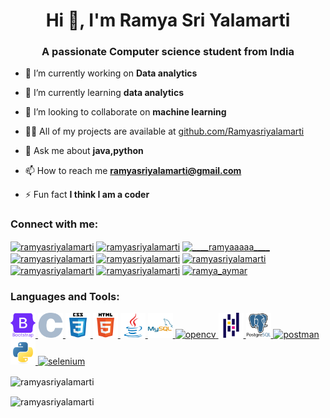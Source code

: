 <h1 align="center">Hi 👋, I'm Ramya Sri Yalamarti</h1>
<h3 align="center">A passionate Computer science student from India</h3>


- 🔭 I’m currently working on **Data analytics**

- 🌱 I’m currently learning **data analytics**

- 👯 I’m looking to collaborate on **machine learning**

- 👨‍💻 All of my projects are available at [github.com/Ramyasriyalamarti](ithub.com/Ramyasriyalamarti)

- 💬 Ask me about **java,python**

- 📫 How to reach me **ramyasriyalamarti@gmail.com**

- ⚡ Fun fact **I think I am a coder**

<h3 align="left">Connect with me:</h3>
<p align="left">
<a href="https://linkedin.com/in/ramyasriyalamarti" target="blank"><img align="center" src="https://raw.githubusercontent.com/rahuldkjain/github-profile-readme-generator/master/src/images/icons/Social/linked-in-alt.svg" alt="ramyasriyalamarti" height="30" width="40" /></a>
<a href="https://kaggle.com/ramyasriyalamarti" target="blank"><img align="center" src="https://raw.githubusercontent.com/rahuldkjain/github-profile-readme-generator/master/src/images/icons/Social/kaggle.svg" alt="ramyasriyalamarti" height="30" width="40" /></a>
<a href="https://instagram.com/____ramyaaaaa____" target="blank"><img align="center" src="https://raw.githubusercontent.com/rahuldkjain/github-profile-readme-generator/master/src/images/icons/Social/instagram.svg" alt="____ramyaaaaa____" height="30" width="40" /></a>
<a href="https://www.codechef.com/users/ramyasriyalamarti" target="blank"><img align="center" src="https://cdn.jsdelivr.net/npm/simple-icons@3.1.0/icons/codechef.svg" alt="ramyasriyalamarti" height="30" width="40" /></a>
<a href="https://www.hackerrank.com/ramyasriyalamarti" target="blank"><img align="center" src="https://raw.githubusercontent.com/rahuldkjain/github-profile-readme-generator/master/src/images/icons/Social/hackerrank.svg" alt="ramyasriyalamarti" height="30" width="40" /></a>
<a href="https://codeforces.com/profile/ramyasriyalamarti" target="blank"><img align="center" src="https://raw.githubusercontent.com/rahuldkjain/github-profile-readme-generator/master/src/images/icons/Social/codeforces.svg" alt="ramyasriyalamarti" height="30" width="40" /></a>
<a href="https://www.leetcode.com/ramyasriyalamarti" target="blank"><img align="center" src="https://raw.githubusercontent.com/rahuldkjain/github-profile-readme-generator/master/src/images/icons/Social/leet-code.svg" alt="ramyasriyalamarti" height="30" width="40" /></a>
<a href="https://www.hackerearth.com/ramyasriyalamarti" target="blank"><img align="center" src="https://raw.githubusercontent.com/rahuldkjain/github-profile-readme-generator/master/src/images/icons/Social/hackerearth.svg" alt="ramyasriyalamarti" height="30" width="40" /></a>
<a href="https://auth.geeksforgeeks.org/user/ramya_aymar" target="blank"><img align="center" src="https://raw.githubusercontent.com/rahuldkjain/github-profile-readme-generator/master/src/images/icons/Social/geeks-for-geeks.svg" alt="ramya_aymar" height="30" width="40" /></a>
</p>

<h3 align="left">Languages and Tools:</h3>
<p align="left"> <a href="https://getbootstrap.com" target="_blank" rel="noreferrer"> <img src="https://raw.githubusercontent.com/devicons/devicon/master/icons/bootstrap/bootstrap-plain-wordmark.svg" alt="bootstrap" width="40" height="40"/> </a> <a href="https://www.cprogramming.com/" target="_blank" rel="noreferrer"> <img src="https://raw.githubusercontent.com/devicons/devicon/master/icons/c/c-original.svg" alt="c" width="40" height="40"/> </a> <a href="https://www.w3schools.com/css/" target="_blank" rel="noreferrer"> <img src="https://raw.githubusercontent.com/devicons/devicon/master/icons/css3/css3-original-wordmark.svg" alt="css3" width="40" height="40"/> </a> <a href="https://www.w3.org/html/" target="_blank" rel="noreferrer"> <img src="https://raw.githubusercontent.com/devicons/devicon/master/icons/html5/html5-original-wordmark.svg" alt="html5" width="40" height="40"/> </a> <a href="https://www.java.com" target="_blank" rel="noreferrer"> <img src="https://raw.githubusercontent.com/devicons/devicon/master/icons/java/java-original.svg" alt="java" width="40" height="40"/> </a> <a href="https://www.mysql.com/" target="_blank" rel="noreferrer"> <img src="https://raw.githubusercontent.com/devicons/devicon/master/icons/mysql/mysql-original-wordmark.svg" alt="mysql" width="40" height="40"/> </a> <a href="https://opencv.org/" target="_blank" rel="noreferrer"> <img src="https://www.vectorlogo.zone/logos/opencv/opencv-icon.svg" alt="opencv" width="40" height="40"/> </a> <a href="https://pandas.pydata.org/" target="_blank" rel="noreferrer"> <img src="https://raw.githubusercontent.com/devicons/devicon/2ae2a900d2f041da66e950e4d48052658d850630/icons/pandas/pandas-original.svg" alt="pandas" width="40" height="40"/> </a> <a href="https://www.postgresql.org" target="_blank" rel="noreferrer"> <img src="https://raw.githubusercontent.com/devicons/devicon/master/icons/postgresql/postgresql-original-wordmark.svg" alt="postgresql" width="40" height="40"/> </a> <a href="https://postman.com" target="_blank" rel="noreferrer"> <img src="https://www.vectorlogo.zone/logos/getpostman/getpostman-icon.svg" alt="postman" width="40" height="40"/> </a> <a href="https://www.python.org" target="_blank" rel="noreferrer"> <img src="https://raw.githubusercontent.com/devicons/devicon/master/icons/python/python-original.svg" alt="python" width="40" height="40"/> </a> <a href="https://www.selenium.dev" target="_blank" rel="noreferrer"> <img src="https://raw.githubusercontent.com/detain/svg-logos/780f25886640cef088af994181646db2f6b1a3f8/svg/selenium-logo.svg" alt="selenium" width="40" height="40"/> </a> </p>

<p><img align="center" src="https://github-readme-stats.vercel.app/api/top-langs?username=ramyasriyalamarti&show_icons=true&locale=en&layout=compact" alt="ramyasriyalamarti" /></p>

<p><img align="center" src="https://github-readme-streak-stats.herokuapp.com/?user=ramyasriyalamarti&" alt="ramyasriyalamarti" /></p>
